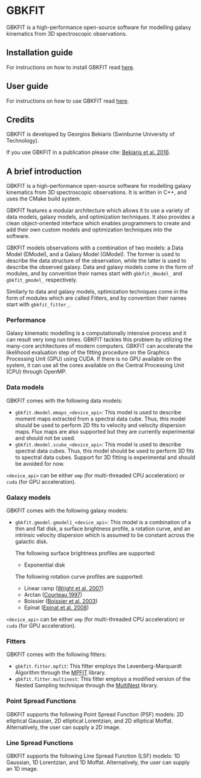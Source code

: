 
# GBKFIT

GBKFIT is a high-performance open-source software for modelling galaxy
kinematics from 3D spectroscopic observations.

## Installation guide

For instructions on how to install GBKFIT read [here](INSTALL.md).

## User guide

For instructions on how to use GBKFIT read [here](USERGUIDE.md).

## Credits

GBKFIT is developed by Georgios Bekiaris (Swinburne University of Technology).

If you use GBKFIT in a publication please cite:
[Bekiaris et al. 2016](http://adsabs.harvard.edu/abs/2016MNRAS.455..754B).

## A brief introduction

GBKFIT is a high-performance open-source software for modelling galaxy
kinematics from 3D spectroscopic observations. It is written in C++, and uses
the CMake build system.

GBKFIT features a modular architecture which allows it to use a variety of
data models, galaxy models, and optimization techniques. It also provides a
clean object-oriented interface which enables programmers to create and add
their own custom models and optimization techniques into the software.

GBKFIT models observations with a combination of two models: a Data Model
(DModel), and a Galaxy Model (GModel). The former is used to describe the data
structure of the observation, while the latter is used to describe the
observed galaxy. Data and galaxy models come in the form of modules, and by
convention their names start with `gbkfit_dmodel_` and `gbkfit_gmodel_`
respectively.

Similarly to data and galaxy models, optimization techniques come in the form
of modules which are called Fitters, and by convention their names start with
`gbkfit_fitter_`.

### Performance

Galaxy kinematic modelling is a computationally intensive process and it can
result very long run times. GBKFIT tackles this problem by utilizing the
many-core architectures of modern computers. GBKFIT can accelerate the
likelihood evaluation step of the fitting procedure on the Graphics Processing
Unit (GPU) using CUDA. If there is no GPU available on the system, it can use
all the cores available on the Central Processing Unit (CPU) through OpenMP.

### Data models

GBKFIT comes with the following data models:
- `gbkfit.dmodel.mmaps_<device_api>`: This model is used to describe moment
maps extracted from a spectral data cube. Thus, this model should be used to
perform 2D fits to velocity and velocity dispersion maps. Flux maps are also
supported but they are currently experimental and should not be used.
- `gbkfit.dmodel.scube_<device_api>`: This model is used to describe spectral
data cubes. Thus, this model should be used to perform 3D fits to spectral
data cubes. Support for 3D fitting is experimental and should be avoided for
now.

`<device_api>` can be either `omp` (for multi-threaded CPU acceleration) or
`cuda` (for GPU acceleration).

### Galaxy models

GBKFIT comes with the following galaxy models:
- `gbkfit.gmodel.gmodel1_<device_api>`: This model is a combination of a thin
and flat disk, a surface brightness profile, a rotation curve, and an intrinsic
velocity dispersion which is assumed to be constant across the galactic disk.

  The following surface brightness profiles are supported:
  - Exponential disk

  The following rotation curve profiles are supported:
  - Linear ramp
  ([Wright et al. 2007](http://adsabs.harvard.edu/abs/2007ApJ...658...78W))
  - Arctan
  ([Courteau 1997](http://adsabs.harvard.edu/abs/1997AJ....114.2402C))
  - Boissier
  ([Boissier et al. 2003](http://adsabs.harvard.edu/abs/2003MNRAS.346.1215B))
  - Epinat
  ([Epinat et al. 2008](http://adsabs.harvard.edu/abs/2008MNRAS.388..500E))

`<device_api>` can be either `omp` (for multi-threaded CPU acceleration) or
`cuda` (for GPU acceleration).

### Fitters

GBKFIT comes with the following fitters:
- `gbkfit.fitter.mpfit`: This fitter employs the Levenberg-Marquardt Algorithm
through the [MPFIT](https://www.physics.wisc.edu/~craigm/idl/cmpfit.html)
library.
- `gbkfit.fitter.multinest`: This fitter employs a modified version of the 
Nested Sampling technique through the
[MultiNest](https://ccpforge.cse.rl.ac.uk/gf/project/multinest/) library.


### Point Spread Functions

GBKFIT supports the following Point Spread Function (PSF) models: 2D
elliptical Gaussian, 2D elliptical Lorentzian, and 2D elliptical Moffat.
Alternatively, the user can supply a 2D image.

### Line Spread Functions

GBKFIT supports the following Line Spread Function (LSF) models: 1D Gaussian,
1D Lorentzian, and 1D Moffat. Alternatively, the user can supply an 1D image.

